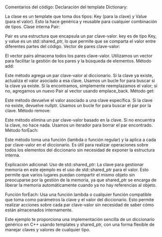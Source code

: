 Comentarios del código:
Declaración del template Dictionary:

La clase es un template que toma dos tipos: Key (para la clave) y Value (para el valor). Esto la hace genérica y reusable para cualquier combinación de tipos.
Clase interna Pair:

Pair es una estructura que encapsula un par clave-valor.
key es de tipo Key, y value es un std::shared_ptr<Value>, lo que permite que se comparta el valor entre diferentes partes del código.
Vector de pares clave-valor:

El vector pairs almacena todos los pares clave-valor. Utilizamos un vector para facilitar la gestión de los pares y la búsqueda de elementos.
Método add:

Este método agrega un par clave-valor al diccionario. Si la clave ya existe, actualiza el valor asociado a esa clave.
Usamos un bucle for para buscar si la clave ya existe. Si la encontramos, simplemente reemplazamos el valor; si no, agregamos un nuevo Pair al vector usando emplace_back.
Método get:

Este método devuelve el valor asociado a una clave específica. Si la clave no existe, devuelve nullptr.
Usamos un bucle for para buscar el par por la clave.
Método remove:

Este método elimina un par clave-valor basado en la clave. Si no encuentra la clave, no hace nada.
Usamos un iterador para borrar el par encontrado.
Método forEach:

Este método toma una función (lambda o función regular) y la aplica a cada par clave-valor en el diccionario.
Es útil para realizar operaciones sobre todos los elementos del diccionario sin necesidad de exponer la estructura interna.


Explicación adicional:
Uso de std::shared_ptr: La clave para gestionar memoria en este ejemplo es el uso de std::shared_ptr para el valor. Esto permite que varios lugares puedan compartir el mismo objeto sin preocuparse por la gestión de la memoria, ya que shared_ptr se encarga de liberar la memoria automáticamente cuando ya no hay referencias al objeto.

Función forEach: Usa una función lambda o cualquier función compatible que toma como parámetros la clave y el valor del diccionario. Esto permite realizar acciones sobre cada par clave-valor sin necesidad de saber cómo están almacenados internamente.

Este ejemplo te proporciona una implementación sencilla de un diccionario genérico en C++ usando templates y shared_ptr, con una forma flexible de manejar claves y valores de cualquier tipo.
